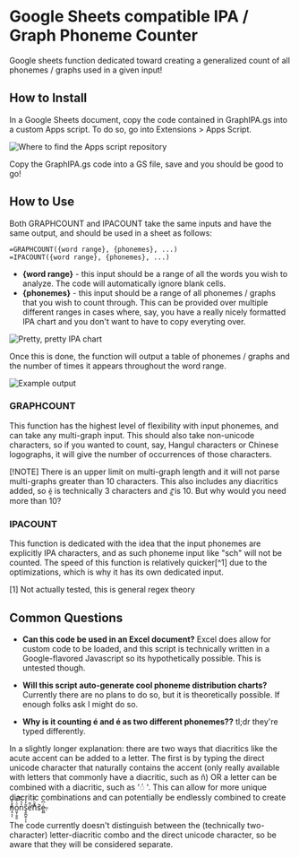 # Google Sheets compatible IPA / Graph Phoneme Counter
Google sheets function dedicated toward creating a generalized count of all phonemes / graphs used in a given input!

## How to Install

In a Google Sheets document, copy the code contained in GraphIPA.gs into a custom Apps script. To do so, go into Extensions > Apps Script.

![Where to find the Apps script repository](https://github.com/dietnerd/Sheets-IPA-Parser/assets/15204355/8d214ad1-d44a-4cb9-ba7a-2b6ff0d7cfb7)

Copy the GraphIPA.gs code into a GS file, save and you should be good to go!

## How to Use 

Both GRAPHCOUNT and IPACOUNT take the same inputs and have the same output, and should be used in a sheet as follows: 
```
=GRAPHCOUNT({word range}, {phonemes}, ...)
=IPACOUNT({word range}, {phonemes}, ...)
```

* **{word range}** - this input should be a range of all the words you wish to analyze. The code will automatically ignore blank cells.
* **{phonemes}** - this input should be a range of all phonemes / graphs that you wish to count through. This can be provided over multiple different ranges in cases where, say, you have a really nicely formatted IPA chart and you don't want to have to copy everyting over.

![Pretty, pretty IPA chart](https://github.com/dietnerd/Sheets-IPA-Parser/assets/15204355/8b5d21bf-84d7-4ce1-bd50-ba7bc205ea07)
 
Once this is done, the function will output a table of phonemes / graphs and the number of times it appears throughout the word range.

![Example output](https://github.com/dietnerd/Sheets-IPA-Parser/assets/15204355/14e8128d-18b1-4811-9f1a-52b46e93a692)

### GRAPHCOUNT

This function has the highest level of flexibility with input phonemes, and can take any multi-graph input. This should also take non-unicode characters, so if you wanted to count, say, Hangul characters or Chinese logographs, it will give the number of occurrences of those characters.
 
[!NOTE]
There is an upper limit on multi-graph length and it will not parse multi-graphs greater than 10 characters. This also includes any diacritics added, so `ě̤` is technically 3 characters and `ḁ̝̼̄̌̂̃᷅̏` is 10. But why would you need more than 10?

### IPACOUNT

This function is dedicated with the idea that the input phonemes are explicitly IPA characters, and as such phoneme input like "sch" will not be counted. The speed of this function is relatively quicker[^1] due to the optimizations, which is why it has its own dedicated input.

[1] Not actually tested, this is general regex theory

## Common Questions

* **Can this code be used in an Excel document?**
Excel does allow for custom code to be loaded, and this script is technically written in a Google-flavored Javascript so its hypothetically possible. This is untested though.

* **Will this script auto-generate cool phoneme distribution charts?**
Currently there are no plans to do so, but it is theoretically possible. If enough folks ask I might do so.

* **Why is it counting é and é as two different phonemes??**
tl;dr they're typed differently.

In a slightly longer explanation: there are two ways that diacritics like the acute accent can be added to a letter. The first is by typing the direct unicode character that naturally contains the accent (only really available with letters that commonly have a diacritic, such as ñ) OR a letter can be combined with a diacritic, such as '◌́ '. This can allow for more unique diacritic combinations and can potentially be endlessly combined to create n̉ͣ̓͏̗̮̙̹͕͉͉ͅo̤̬̜̱̯̱ͦͨ̅̈͠n̓̔̀ş̫̪̯̠͎͎͂̓̍e̛̍͂n̓ͪ̊͛͏̮̪s̛̄e̶̤̻ͥ͆.

The code currently doesn't distinguish between the (technically two-character) letter-diacritic combo and the direct unicode character, so be aware that they will be considered separate.
